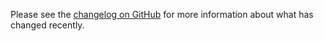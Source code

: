 Please see the [changelog on GitHub](https://github.com/VanOns/laravel-attachment-library/blob/master/CHANGELOG.md) for more
information about what has changed recently.
